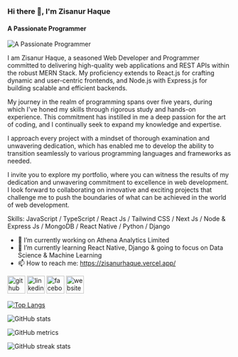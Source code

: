### Hi there 👋, I'm Zisanur Haque
#### A Passionate Programmer
![A Passionate Programmer](https://media.licdn.com/dms/image/D5616AQH6DGvZ5-6oOg/profile-displaybackgroundimage-shrink_350_1400/0/1697031849103?e=1709769600&v=beta&t=2xBbaptJ2Ei84WqD3Gh7ikHoZGS9FvPBdxDfrHEDOQ4)

I am Zisanur Haque, a seasoned Web Developer and Programmer committed to delivering high-quality web applications and REST APIs within the robust MERN Stack. My proficiency extends to React.js for crafting dynamic and user-centric frontends, and Node.js with Express.js for building scalable and efficient backends.

My journey in the realm of programming spans over five years, during which I've honed my skills through rigorous study and hands-on experience. This commitment has instilled in me a deep passion for the art of coding, and I continually seek to expand my knowledge and expertise.

I approach every project with a mindset of thorough examination and unwavering dedication, which has enabled me to develop the ability to transition seamlessly to various programming languages and frameworks as needed.

I invite you to explore my portfolio, where you can witness the results of my dedication and unwavering commitment to excellence in web development. I look forward to collaborating on innovative and exciting projects that challenge me to push the boundaries of what can be achieved in the world of web development.

Skills: JavaScript / TypeScript / React Js / Tailwind CSS /  Next Js / Node & Express Js / MongoDB / React Native / Python / Django

- 🔭 I’m currently working on Athena Analytics Limited 
- 🌱 I’m currently learning React Native, Django & going to focus on Data Science & Machine Learning 
- 📫 How to reach me: https://zisanurhaque.vercel.app/ 


[<img src='https://cdn.jsdelivr.net/npm/simple-icons@3.0.1/icons/github.svg' alt='github' height='40'>](https://github.com/zisanurhaque)  [<img src='https://cdn.jsdelivr.net/npm/simple-icons@3.0.1/icons/linkedin.svg' alt='linkedin' height='40'>](https://www.linkedin.com/in/zisanurhaque/)  [<img src='https://cdn.jsdelivr.net/npm/simple-icons@3.0.1/icons/facebook.svg' alt='facebook' height='40'>](https://www.facebook.com/zisanurhaque)  [<img src='https://cdn.jsdelivr.net/npm/simple-icons@3.0.1/icons/icloud.svg' alt='website' height='40'>](https://zisanurhaque.vercel.app/)  

[![Top Langs](https://github-readme-stats.vercel.app/api/top-langs/?username=zisanurhaque)](https://github.com/anuraghazra/github-readme-stats)

![GitHub stats](https://github-readme-stats.vercel.app/api?username=zisanurhaque&show_icons=true&count_private=true)  

![GitHub metrics](https://metrics.lecoq.io/zisanurhaque)  

![GitHub streak stats](https://streak-stats.demolab.com/?user=zisanurhaque)  

